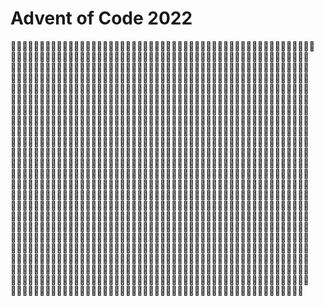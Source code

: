 # Advent of Code 2022

🎅👨🏻‍💻🎅👨🏻‍💻🎅👨🏻‍💻🎅👨🏻‍💻🎅👨🏻‍💻🎅👨🏻‍💻🎅👨🏻‍💻🎅👨🏻‍💻🎅👨🏻‍💻🎅👨🏻‍💻🎅👨🏻‍💻🎅👨🏻‍💻🎅👨🏻‍💻🎅👨🏻‍💻🎅👨🏻‍💻🎅👨🏻‍💻🎅👨🏻‍💻🎅👨🏻‍💻🎅👨🏻‍💻🎅👨🏻‍💻🎅👨🏻‍💻🎅👨🏻‍💻🎅👨🏻‍💻🎅👨🏻‍💻🎅👨🏻‍💻🎅👨🏻‍💻🎅👨🏻‍💻🎅👨🏻‍💻🎅👨🏻‍💻🎅👨🏻‍💻🎅👨🏻‍💻🎅👨🏻‍💻🎅👨🏻‍💻🎅👨🏻‍💻🎅👨🏻‍💻🎅👨🏻‍💻🎅👨🏻‍💻🎅👨🏻‍💻🎅👨🏻‍💻🎅👨🏻‍💻🎅👨🏻‍💻🎅👨🏻‍💻🎅👨🏻‍💻🎅👨🏻‍💻🎅👨🏻‍💻🎅👨🏻‍💻🎅👨🏻‍💻🎅👨🏻‍💻🎅👨🏻‍💻🎅👨🏻‍💻🎅👨🏻‍💻🎅👨🏻‍💻🎅👨🏻‍💻🎅👨🏻‍💻🎅👨🏻‍💻🎅👨🏻‍💻🎅👨🏻‍💻🎅👨🏻‍💻🎅👨🏻‍💻🎅👨🏻‍💻🎅👨🏻‍💻🎅👨🏻‍💻🎅👨🏻‍💻🎅👨🏻‍💻🎅👨🏻‍💻🎅👨🏻‍💻🎅👨🏻‍💻🎅👨🏻‍💻🎅👨🏻‍💻🎅👨🏻‍💻🎅👨🏻‍💻🎅👨🏻‍💻🎅👨🏻‍💻🎅👨🏻‍💻🎅👨🏻‍💻🎅👨🏻‍💻🎅👨🏻‍💻🎅👨🏻‍💻🎅👨🏻‍💻🎅👨🏻‍💻🎅👨🏻‍💻🎅👨🏻‍💻🎅👨🏻‍💻🎅👨🏻‍💻🎅👨🏻‍💻🎅👨🏻‍💻🎅👨🏻‍💻🎅👨🏻‍💻🎅👨🏻‍💻🎅👨🏻‍💻🎅👨🏻‍💻🎅👨🏻‍💻🎅👨🏻‍💻🎅👨🏻‍💻🎅👨🏻‍💻🎅👨🏻‍💻🎅👨🏻‍💻🎅👨🏻‍💻🎅👨🏻‍💻🎅👨🏻‍💻🎅👨🏻‍💻🎅👨🏻‍💻🎅👨🏻‍💻🎅👨🏻‍💻🎅👨🏻‍💻🎅👨🏻‍💻🎅👨🏻‍💻🎅👨🏻‍💻🎅👨🏻‍💻🎅👨🏻‍💻🎅👨🏻‍💻🎅👨🏻‍💻🎅👨🏻‍💻🎅👨🏻‍💻🎅👨🏻‍💻🎅👨🏻‍💻🎅👨🏻‍💻🎅👨🏻‍💻🎅👨🏻‍💻🎅👨🏻‍💻🎅👨🏻‍💻🎅👨🏻‍💻🎅👨🏻‍💻🎅👨🏻‍💻🎅👨🏻‍💻🎅👨🏻‍💻🎅👨🏻‍💻🎅👨🏻‍💻🎅👨🏻‍💻🎅👨🏻‍💻🎅👨🏻‍💻🎅👨🏻‍💻🎅👨🏻‍💻🎅👨🏻‍💻🎅👨🏻‍💻🎅👨🏻‍💻🎅👨🏻‍💻🎅👨🏻‍💻🎅👨🏻‍💻🎅👨🏻‍💻🎅👨🏻‍💻🎅👨🏻‍💻🎅👨🏻‍💻🎅👨🏻‍💻🎅👨🏻‍💻🎅👨🏻‍💻🎅👨🏻‍💻🎅👨🏻‍💻🎅👨🏻‍💻🎅👨🏻‍💻🎅👨🏻‍💻🎅👨🏻‍💻🎅👨🏻‍💻🎅👨🏻‍💻🎅👨🏻‍💻🎅👨🏻‍💻🎅👨🏻‍💻🎅👨🏻‍💻🎅👨🏻‍💻🎅👨🏻‍💻🎅👨🏻‍💻🎅👨🏻‍💻🎅👨🏻‍💻🎅👨🏻‍💻🎅👨🏻‍💻🎅👨🏻‍💻🎅👨🏻‍💻🎅👨🏻‍💻🎅👨🏻‍💻🎅👨🏻‍💻🎅👨🏻‍💻🎅👨🏻‍💻🎅👨🏻‍💻🎅👨🏻‍💻🎅👨🏻‍💻🎅👨🏻‍💻🎅👨🏻‍💻🎅👨🏻‍💻🎅👨🏻‍💻🎅👨🏻‍💻🎅👨🏻‍💻🎅👨🏻‍💻🎅👨🏻‍💻🎅👨🏻‍💻🎅👨🏻‍💻🎅👨🏻‍💻🎅👨🏻‍💻🎅👨🏻‍💻🎅👨🏻‍💻🎅👨🏻‍💻🎅👨🏻‍💻🎅👨🏻‍💻🎅👨🏻‍💻🎅👨🏻‍💻🎅👨🏻‍💻🎅👨🏻‍💻🎅👨🏻‍💻🎅👨🏻‍💻🎅👨🏻‍💻🎅👨🏻‍💻🎅👨🏻‍💻🎅👨🏻‍💻🎅👨🏻‍💻🎅👨🏻‍💻🎅👨🏻‍💻🎅👨🏻‍💻🎅👨🏻‍💻🎅👨🏻‍💻🎅👨🏻‍💻🎅👨🏻‍💻🎅👨🏻‍💻🎅👨🏻‍💻🎅👨🏻‍💻🎅👨🏻‍💻🎅👨🏻‍💻🎅👨🏻‍💻🎅👨🏻‍💻🎅👨🏻‍💻🎅👨🏻‍💻🎅👨🏻‍💻🎅👨🏻‍💻🎅👨🏻‍💻🎅👨🏻‍💻🎅👨🏻‍💻🎅👨🏻‍💻🎅👨🏻‍💻🎅👨🏻‍💻🎅👨🏻‍💻🎅👨🏻‍💻🎅👨🏻‍💻🎅👨🏻‍💻🎅👨🏻‍💻🎅👨🏻‍💻🎅👨🏻‍💻🎅👨🏻‍💻🎅👨🏻‍💻🎅👨🏻‍💻🎅👨🏻‍💻🎅👨🏻‍💻🎅👨🏻‍💻🎅👨🏻‍💻🎅👨🏻‍💻🎅👨🏻‍💻🎅👨🏻‍💻🎅👨🏻‍💻🎅👨🏻‍💻🎅👨🏻‍💻🎅👨🏻‍💻🎅👨🏻‍💻🎅👨🏻‍💻🎅👨🏻‍💻🎅👨🏻‍💻🎅👨🏻‍💻🎅👨🏻‍💻🎅👨🏻‍💻🎅👨🏻‍💻🎅👨🏻‍💻🎅👨🏻‍💻🎅👨🏻‍💻🎅👨🏻‍💻🎅👨🏻‍💻🎅👨🏻‍💻🎅👨🏻‍💻🎅👨🏻‍💻🎅👨🏻‍💻🎅👨🏻‍💻🎅👨🏻‍💻🎅👨🏻‍💻🎅👨🏻‍💻🎅👨🏻‍💻🎅👨🏻‍💻🎅👨🏻‍💻🎅👨🏻‍💻🎅👨🏻‍💻🎅👨🏻‍💻🎅👨🏻‍💻🎅👨🏻‍💻🎅👨🏻‍💻🎅👨🏻‍💻🎅👨🏻‍💻🎅👨🏻‍💻🎅👨🏻‍💻🎅👨🏻‍💻🎅👨🏻‍💻🎅👨🏻‍💻🎅👨🏻‍💻🎅👨🏻‍💻🎅👨🏻‍💻🎅👨🏻‍💻🎅👨🏻‍💻🎅👨🏻‍💻🎅👨🏻‍💻🎅👨🏻‍💻🎅👨🏻‍💻🎅👨🏻‍💻🎅👨🏻‍💻🎅👨🏻‍💻🎅👨🏻‍💻🎅👨🏻‍💻🎅👨🏻‍💻🎅👨🏻‍💻🎅👨🏻‍💻🎅👨🏻‍💻🎅👨🏻‍💻🎅👨🏻‍💻🎅👨🏻‍💻🎅👨🏻‍💻🎅👨🏻‍💻🎅👨🏻‍💻🎅👨🏻‍💻🎅👨🏻‍💻🎅👨🏻‍💻
